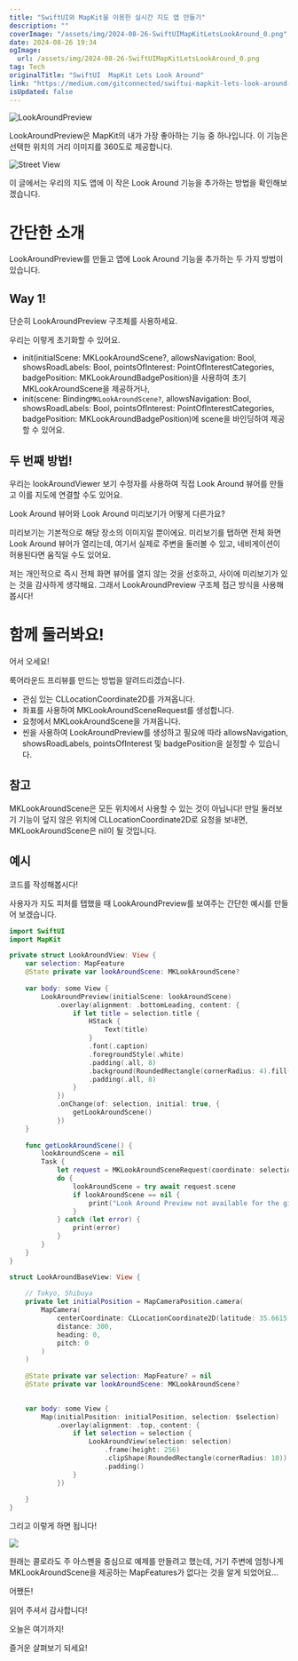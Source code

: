 ```yaml
---
title: "SwiftUI와 MapKit을 이용한 실시간 지도 앱 만들기"
description: ""
coverImage: "/assets/img/2024-08-26-SwiftUIMapKitLetsLookAround_0.png"
date: 2024-08-26 19:34
ogImage: 
  url: /assets/img/2024-08-26-SwiftUIMapKitLetsLookAround_0.png
tag: Tech
originalTitle: "SwiftUI  MapKit Lets Look Around"
link: "https://medium.com/gitconnected/swiftui-mapkit-lets-look-around-69c4a20ad3e1"
isUpdated: false
---
```



![LookAroundPreview](/assets/img/2024-08-26-SwiftUIMapKitLetsLookAround_0.png)

LookAroundPreview은 MapKit의 내가 가장 좋아하는 기능 중 하나입니다. 이 기능은 선택한 위치의 거리 이미지를 360도로 제공합니다.

![Street View](https://miro.medium.com/v2/resize:fit:590/1*q0NjU2OEYf0vt6bcJ9wyGw.gif)

이 글에서는 우리의 지도 앱에 이 작은 Look Around 기능을 추가하는 방법을 확인해보겠습니다.

<div class="content-ad"></div>

# 간단한 소개

LookAroundPreview를 만들고 앱에 Look Around 기능을 추가하는 두 가지 방법이 있습니다.

## Way 1!

단순히 LookAroundPreview 구조체를 사용하세요.

<div class="content-ad"></div>

우리는 이렇게 초기화할 수 있어요.

- init(initialScene: MKLookAroundScene?, allowsNavigation: Bool, showsRoadLabels: Bool, pointsOfInterest: PointOfInterestCategories, badgePosition: MKLookAroundBadgePosition)을 사용하여 초기 MKLookAroundScene을 제공하거나,
- init(scene: Binding`MKLookAroundScene?`, allowsNavigation: Bool, showsRoadLabels: Bool, pointsOfInterest: PointOfInterestCategories, badgePosition: MKLookAroundBadgePosition)에 scene을 바인딩하여 제공할 수 있어요.

## 두 번째 방법!

우리는 lookAroundViewer 보기 수정자를 사용하여 직접 Look Around 뷰어를 만들고 이를 지도에 연결할 수도 있어요.

<div class="content-ad"></div>

Look Around 뷰어와 Look Around 미리보기가 어떻게 다른가요?

미리보기는 기본적으로 해당 장소의 이미지일 뿐이에요. 미리보기를 탭하면 전체 화면 Look Around 뷰어가 열리는데, 여기서 실제로 주변을 둘러볼 수 있고, 네비게이션이 허용된다면 움직일 수도 있어요.

저는 개인적으로 즉시 전체 화면 뷰어를 열지 않는 것을 선호하고, 사이에 미리보기가 있는 것을 감사하게 생각해요. 그래서 LookAroundPreview 구조체 접근 방식을 사용해 봅시다!

# 함께 둘러봐요!

<div class="content-ad"></div>

어서 오세요!

룩어라운드 프리뷰를 만드는 방법을 알려드리겠습니다.

- 관심 있는 CLLocationCoordinate2D를 가져옵니다.
- 좌표를 사용하여 MKLookAroundSceneRequest를 생성합니다.
- 요청에서 MKLookAroundScene을 가져옵니다.
- 씬을 사용하여 LookAroundPreview를 생성하고 필요에 따라 allowsNavigation, showsRoadLabels, pointsOfInterest 및 badgePosition을 설정할 수 있습니다.

## 참고

<div class="content-ad"></div>

MKLookAroundScene은 모든 위치에서 사용할 수 있는 것이 아닙니다! 만일 둘러보기 기능이 덮지 않은 위치에 CLLocationCoordinate2D로 요청을 보내면, MKLookAroundScene은 nil이 될 것입니다.

## 예시

코드를 작성해봅시다!

사용자가 지도 피처를 탭했을 때 LookAroundPreview를 보여주는 간단한 예시를 만들어 보겠습니다.

<div class="content-ad"></div>

```swift
import SwiftUI
import MapKit

private struct LookAroundView: View {
    var selection: MapFeature
    @State private var lookAroundScene: MKLookAroundScene?
    
    var body: some View {
        LookAroundPreview(initialScene: lookAroundScene)
            .overlay(alignment: .bottomLeading, content: {
                if let title = selection.title {
                    HStack {
                        Text(title)
                    }
                    .font(.caption)
                    .foregroundStyle(.white)
                    .padding(.all, 8)
                    .background(RoundedRectangle(cornerRadius: 4).fill(.black))
                    .padding(.all, 8)
                }
            })
            .onChange(of: selection, initial: true, {
                getLookAroundScene()
            })
    }
    
    func getLookAroundScene() {
        lookAroundScene = nil
        Task {
            let request = MKLookAroundSceneRequest(coordinate: selection.coordinate)
            do {
                lookAroundScene = try await request.scene
                if lookAroundScene == nil {
                    print("Look Around Preview not available for the given coordinate.")
                }
            } catch (let error) {
                print(error)
            }
        }
    }
}

struct LookAroundBaseView: View {
    
    // Tokyo, Shibuya
    private let initialPosition = MapCameraPosition.camera(
        MapCamera(
            centerCoordinate: CLLocationCoordinate2D(latitude: 35.6615, longitude: 139.703),
            distance: 300,
            heading: 0,
            pitch: 0
        )
    )
    
    @State private var selection: MapFeature? = nil
    @State private var lookAroundScene: MKLookAroundScene?

    
    var body: some View {
        Map(initialPosition: initialPosition, selection: $selection)
            .overlay(alignment: .top, content: {
                if let selection = selection {
                    LookAroundView(selection: selection)
                        .frame(height: 256)
                        .clipShape(RoundedRectangle(cornerRadius: 10))
                        .padding()
                }
            })
            
    }
}
```

그리고 이렇게 하면 됩니다!

<img src="https://miro.medium.com/v2/resize:fit:590/1*q0NjU2OEYf0vt6bcJ9wyGw.gif" />

원래는 콜로라도 주 아스펜을 중심으로 예제를 만들려고 했는데, 거기 주변에 엄청나게 MKLookAroundScene을 제공하는 MapFeatures가 없다는 것을 알게 되었어요…


<div class="content-ad"></div>

어쨌든!

읽어 주셔서 감사합니다!

오늘은 여기까지!

즐거운 살펴보기 되세요!
